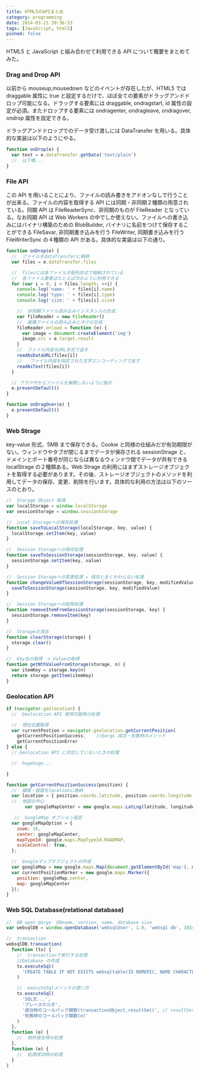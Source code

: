 ```yaml
---
title: HTML5のAPIまとめ
category: programming
date: 2014-03-21 20:36:53
tags: [JavaScript, html5]
pinned: false
---
```


HTML5 と JavaScript と組み合わせて利用できる API について概要をまとめてみた。

### Drag and Drop API

以前から mouseup,mousedown などのイベントが存在したが、HTML5 では draggable 属性に true と設定するだけで、ほぼ全ての要素がドラッグアンドドロップ可能になる。ドラッグする要素には draggable, ondragstart, id 属性の設定が必須。またドロップする要素には ondragenter, ondragleave, ondragover, ondrop 属性を設定できる。

ドラッグアンドドロップでのデータ受け渡しには DataTransfer を用いる。具体的な実装は以下のようにやる。

```js
function onDrop(e) {
  var text = e.dataTransfer.getData('text/plain')
  //  以下略...
}
```

### File API

この API を用いることにより、ファイルの読み書きをアドオンなしで行うことが出来る。ファイルの内容を取得する API には同期・非同期２種類の用意されている。同期 API は FileReaderSync、非同期のものが FileReader となっている。なお同期 API は Web Workers の中でしか使えない。ファイルへの書き込みにはバイナリ構築のための BlobBuilder, バイナリに名前をつけて保存することができる FileSavar, 非同期書き込みを行う FileWriter, 同期書き込みを行う FileWriterSync の４種類の API がある。具体的な実装は以下の通り。

```js
function onDrop(e) {
  //  ファイルをdataTransferに格納
  var files = e.dataTransfer.files

  //  filesには各ファイルが配列形式で格納されている
  //  各ファイル要素はたとえば次のように利用できる
  for (var i = 0; i < files.length; ++i) {
    console.log('name: ' + files[i].name)
    console.log('type: ' + files[i].type)
    console.log('size: ' + files[i].size)

    //  非同期ファイル読み込みインスタンスの生成
    var fileReader = new FileReader()
    //  画像ファイルの読み込みとタグの生成
    fileReader.onload = function (e) {
      var image = document.createElement('img')
      image.src = e.target.result
    }
    //  ファイル内容をURL形式で返す
    readAsDataURL(files[i])
    //   ファイル内容を指定された文字エンコーディングで返す
    readAsText(files[i])
  }

  // ブラウザからファイルを展開しないように指示
  e.preventDefault()
}

function onDragOver(e) {
  e.preventDefault()
}
```

### Web Strage

key-value 形式、5MB まで保存できる。Cookie と同様の仕組みだが有効期限がない。ウィンドウやタブが閉じるまでデータが保存される sessionStrage と、ドメインとポート番号が同じならば異なるウィンドウ間でデータが共有できる localStrage の２種類ある。Web Strage の利用にはまずストレージオブジェクトを取得する必要があります。その後、ストレージオブジェクトのメソッドを利用してデータの保存、変更、削除を行います。具体的な利用の方法は以下のソースのとおり。

```js
//  Storage Object 取得
var localStorage = window.localStorage
var sessionStorage = window.sessionStorage

//  Local Storageへの保存処理
function saveToLocalStorage(localStorage, key, value) {
  localStorage.setItem(key, value)
}

//  Session Storageへの保存処理
function saveToSessionStorage(sessionStorage, key, value) {
  sessionStorage.setItem(key, value)
}

//  Session Storageへの変更処理 = 保存と全くかわらない処理
function changeValueOfSessionStorage(sessionStorage, key, modifiedValue) {
  saveToSessionStorage(sessionStorage, key, modifiedValue)
}

//  Session Storageへの削除処理
function removeItemFromSessionStorage(sessionStorage, key) {
  sessionStorage.removeItem(key)
}

//  Storageの消去
function clearStorage(storage) {
  storage.clear()
}

//  Key名の取得 -> Valueの取得
function getNthValueFromStorage(storage, n) {
  var itemKey = storage.key(n)
  return storage.getItem(itemKey)
}
```

### Geolocation API

```js
if (navigator.geolocation) {
  //  Geolocation API 使用可能時の処理

  //  現在位置取得
  var currentPostion = navigator.geolocation.getCurrentPosition(
    getCurrentPositionSuccess,    //@args 成功・失敗時のメソッド
    getCurrentPositionError
} else {
  // Geolocation API に対応していないときの処理

  //  hogehoge...

}

function getCurrentPositionSuccess(position) {
  //  緯度・経度をlocationに格納
  var location = { position.coords.latitude, position.coords.longitude }
  //  地図の中心
       var googleMapCenter = new google.maps.LatLng(latitude, longitude);

   //  GoogleMap オプション設定
  var googleMapOption = {
    zoom: 16,
    center: googleMapCenter,
    mapTypeId: google.maps.MapTypeId.ROADMAP,
    scaleControl: true,
  };

  //  Googleマップオブジェクトの作成
  var googleMap = new google.maps.Map(document,getElementById('map'), mapOption);
  var currentPositionMarker = new google.maps.Marker({
    position: googleMap.center,
    map: googleMapCenter
  });
}
```

### Web SQL Database(relational database)

```js
//  DB open @args  DBname, version, name, database size
var websqlDB = window.openDatabase('websqlUser', 1.0, 'websql db', 1024 * 1024)

//  transaction
websqlDB.transaction(
  function (tx) {
    //  transactionで実行する処理
    //Database の作成
    tx.executeSql(
      'CREATE TABLE IF NOT EXISTS websqltable(ID NUMERIC, NAME CHARACTER)'
    )

    //  executeSqlメソッドの使い方
    tx.executeSql(
      'SQL文...',
      'プレースホルダ',
      '成功時のコールバック関数(transactionObject,resultSet)', // resultSet.rows.item(i)で各レコードへアクセス
      '失敗時のコールバック関数(e)'
    )
  },
  function (e) {
    //  例外発生時の処理
  },
  function (e) {
    //  処理成功時の処理
  }
)
```
